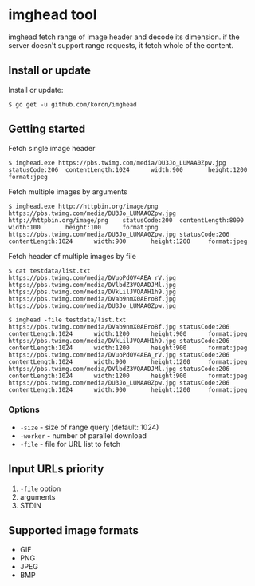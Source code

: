 # imghead tool

imghead fetch range of image header and decode its dimension.
if the server doesn't support range requests, it fetch whole of the content.

## Install or update

Install or update:

```console
$ go get -u github.com/koron/imghead
```

## Getting started

Fetch single image header

```console
$ imghead.exe https://pbs.twimg.com/media/DU3Jo_LUMAA0Zpw.jpg
statusCode:206  contentLength:1024      width:900       height:1200     format:jpeg
```

Fetch multiple images by arguments

```console
$ imghead.exe http://httpbin.org/image/png https://pbs.twimg.com/media/DU3Jo_LUMAA0Zpw.jpg
http://httpbin.org/image/png    statusCode:200  contentLength:8090      width:100       height:100      format:png
https://pbs.twimg.com/media/DU3Jo_LUMAA0Zpw.jpg statusCode:206  contentLength:1024      width:900       height:1200     format:jpeg
```

Fetch header of multiple images by file

```console
$ cat testdata/list.txt
https://pbs.twimg.com/media/DVuoPdOV4AEA_rV.jpg
https://pbs.twimg.com/media/DVlbdZ3VQAADJMl.jpg
https://pbs.twimg.com/media/DVkLilJVQAAH1h9.jpg
https://pbs.twimg.com/media/DVab9nmX0AEro8f.jpg
https://pbs.twimg.com/media/DU3Jo_LUMAA0Zpw.jpg

$ imghead -file testdata/list.txt
https://pbs.twimg.com/media/DVab9nmX0AEro8f.jpg statusCode:206  contentLength:1024      width:1200      height:900      format:jpeg
https://pbs.twimg.com/media/DVkLilJVQAAH1h9.jpg statusCode:206  contentLength:1024      width:1200      height:900      format:jpeg
https://pbs.twimg.com/media/DVuoPdOV4AEA_rV.jpg statusCode:206  contentLength:1024      width:900       height:1200     format:jpeg
https://pbs.twimg.com/media/DVlbdZ3VQAADJMl.jpg statusCode:206  contentLength:1024      width:1200      height:900      format:jpeg
https://pbs.twimg.com/media/DU3Jo_LUMAA0Zpw.jpg statusCode:206  contentLength:1024      width:900       height:1200     format:jpeg
```

### Options

*   `-size` - size of range query (default: 1024)
*   `-worker` - number of parallel download
*   `-file` - file for URL list to fetch

## Input URLs priority

1.  `-file` option
2.  arguments
3.  STDIN

## Supported image formats

*   GIF
*   PNG
*   JPEG
*   BMP
